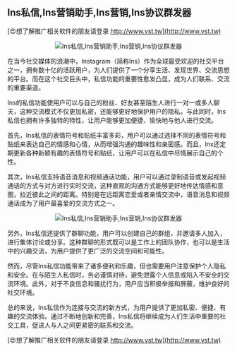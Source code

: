 ## **Ins私信,Ins营销助手,Ins营销,Ins协议群发器**

[😍想了解推广相关软件的朋友请登录 http://www.vst.tw](http://www.vst.tw)

 <center><img src="https://vst.tw/MP4/tuiguang/png/0.png" alt="Ins私信,Ins营销助手,Ins营销,Ins协议群发器"></center>

在当今社交媒体的浪潮中，Instagram（简称Ins）作为全球最受欢迎的社交平台之一，拥有数十亿的活跃用户，为人们提供了一个分享生活、发现世界、交流思想的平台。而在这个社交巨头中，私信功能的重要性愈发凸显，成为人们联系、交流的重要渠道。

Ins的私信功能使用户可以与自己的粉丝、好友甚至陌生人进行一对一或多人聊天，这种交流模式不仅更加私密，还能够更好地保护用户的隐私。与此同时，Ins私信也拥有许多独特的特性，让用户能够更加便捷、愉快地与他人进行交流。

首先，Ins私信的表情符号和贴纸丰富多彩，用户可以通过选择不同的表情符号和贴纸来表达自己的情感和心情，从而增强沟通的趣味性和亲密感。而且，Ins还定期更新各种新颖有趣的表情符号和贴纸，让用户可以在私信中尽情展示自己的个性。

其次，Ins私信支持语音消息和视频通话功能，用户可以通过录制语音或发起视频通话的方式与对方进行实时交流，这种直观的沟通方式能够更好地传达情感和意图，拉近彼此之间的距离。特别是在远距离恋爱或者亲情交流中，语音消息和视频通话成为了用户最喜爱的交流方式之一。

 <center><img src="https://vst.tw/MP4/tuiguang/png/2.png" alt="Ins私信,Ins营销助手,Ins营销,Ins协议群发器"></center>

另外，Ins私信还提供了群聊功能，用户可以创建自己的群组，并邀请多人加入，进行集体讨论或分享。这种群聊的形式既可以是工作上的团队协作，也可以是生活中的兴趣交流，为用户提供了更广泛的交流空间和可能性。

然而，尽管Ins私信功能带来了诸多便利和乐趣，但也需要用户注意保护个人隐私和安全。在与陌生人私信时，务必谨慎对待，避免泄露个人信息或陷入不安全的交流环境。此外，对于不良信息和骚扰行为，用户应当积极举报和屏蔽，维护良好的社交环境。

总的来说，Ins私信作为连接与交流的新方式，为用户提供了更加私密、便捷、有趣的交流体验。通过不断地创新和完善，Ins私信将继续成为人们生活中重要的社交工具，促进人与人之间更紧密的联系和交流。

[😍想了解推广相关软件的朋友请登录 http://www.vst.tw](http://www.vst.tw)



